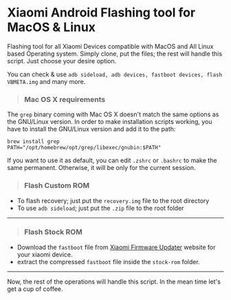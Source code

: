 # Xiaomi Android Flashing tool for MacOS & Linux

Flashing tool for all Xiaomi Devices compatible with MacOS and All Linux based Operating system. Simply clone, put the files; the rest will handle this script. Just choose your desire option.

You can check & use `adb sideload, adb devices, fastboot devices, flash VBMETA.img` and many more.

> ### Mac OS X requirements

The `grep` binary coming with Mac OS X doesn't match the same options as the GNU/Linux version. In order to make installation scripts working, you have to install the GNU/Linux version and add it to the path:

```
brew install grep
PATH="/opt/homebrew/opt/grep/libexec/gnubin:$PATH"
```

If you want to use it as default, you can edit `.zshrc` or `.bashrc` to make the same permanent. Otherwise, it will be only for the current session.

> ### Flash Custom ROM

- To flash recovery; just put the `recovery.img` file to the root directory
- To use `adb sideload`; just put the `.zip` file to the root folder

---

> ### Flash Stock ROM

- Download the `fastboot` file from [Xiaomi Firmware Updater](https://xiaomifirmwareupdater.com/ "Xiaomi Firmware Updater") website for your xiaomi device.
- extract the compressed `fastboot` file inside the `stock-rom` folder.

---

Now, the rest of the operations will handle this script. In the mean time let's get a cup of coffee.
